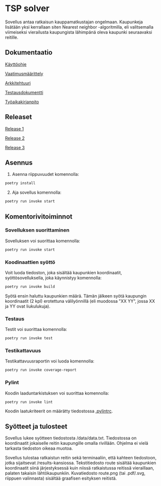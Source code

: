 # TSP solver

Sovellus antaa ratkaisun kauppamatkustajan ongelmaan. Kaupunkeja lisätään yksi kerrallaan siten Nearest neighbor -algoritmilla, eli valitsemalla viimeiseksi vierailusta kaupungista lähimpänä oleva kaupunki seuraavaksi reitille.

## Dokumentaatio

[Käyttöohje](https://github.com/mikkope123/ot-harjoitustyo/blob/master/dokumentaatio/kayttoohje.md)

[Vaatimusmäärittely](https://github.com/mikkope123/ot-harjoitustyo/blob/master/dokumentaatio/vaatimusmaarittely.md)

[Arkkitehtuuri](https://github.com/mikkope123/ot-harjoitustyo/blob/master/dokumentaatio/arkkitehtuuri.md)

[Testausdokumentti](https://github.com/mikkope123/ot-harjoitustyo/blob/master/dokumentaatio/testaus.md)

[Työaikakirjanpito](https://github.com/mikkope123/ot-harjoitustyo/blob/master/dokumentaatio/tyoaikakirjanpito.md)

## Releaset

[Release 1](https://github.com/mikkope123/ot-harjoitustyo/releases/tag/viikko5)

[Release 2](https://github.com/mikkope123/ot-harjoitustyo/releases/tag/viikko6)

[Release 3](https://github.com/mikkope123/ot-harjoitustyo/releases/tag/lopullinen)

## Asennus

1. Asenna riippuvuudet komennolla:

```bash
poetry install
```

2. Aja sovellus komennolla:

```bash
poetry run invoke start
```

## Komentorivitoiminnot

### Sovelluksen suorittaminen

Sovelluksen voi suorittaa komennolla:

```bash
poetry run invoke start
```

### Koodinaattien syöttö

Voit luoda tiedoston, joka sisältää kaupunkien koordinaatit, syöttösovelluksella, joka käynnistyy komennolla:

```bash
poetry run invoke build
```

Syötä ensin haluttu kaupunkien määrä. Tämän jälkeen syötä kaupungin koordinaatit (2 kpl) erotettuna välilyönnillä (eli muodossa "XX YY", jossa XX ja YY ovat liukulukuja).

### Testaus

Testit voi suorittaa komennolla:

```bash
poetry run invoke test
```

### Testikattavuus

Testikattavuusraportin voi luoda komennolla:

```bash
poetry run invoke coverage-report
```

### Pylint

Koodin laaduntarkistuksen voi suorittaa komennolla:

```bash
poetry run invoke lint
```

Koodin laatukriteerit on määrätty tiedostossa [.pylintrc](https://github.com/mikkope123/ot-harjoitustyo/blob/master/.pylintrc).

## Syötteet ja tulosteet

Sovellus lukee syötteen tiedostosta /data/data.txt. Tiedostossa on koordinaatit jokaiselle reitin kaupungille omalla rivillään. Ohjelma ei vielä tarkasta tiedoston oikeaa muotoa.

Sovellus tulostaa ratkaistun reitin sekä terminaaliin, että kahteen tiedostoon, jotka sijaitsevat /results-kansiossa. Tekstitiedosto route sisältää kaupunkien koordinaatit siinä järjestyksessä kuin niissä ratkaistussa reitissä vieraillaan, palaten takaisin lähtökaupunkiin. Kuvatiedosto route.png (tai .pdf/.svg, riippuen valinnasta) sisältää graafisen esityksen reitistä.
